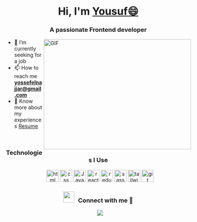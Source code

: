 <h1 align="center">Hi, I'm <a href="https://100rabhcsmc.github.io/Me.io/" target="blank">Yousuf😄</a></h1>
<h3 align="center">A passionate Frontend developer</h3>

<img align="right" top="500" height="300" width="400" alt="GIF" src="https://media.giphy.com/media/SWoSkN6DxTszqIKEqv/giphy.gif">

- 🔭 I’m currently seeking for a job
- 📫 How to reach me **yossefelnajjar@gmail.com**
- 📄 Know more about my experiences <a href="https://github.com/100rabhcsmc/Me.io/blob/master/01SaurabhChavanReactNativeResume.pdf" target="blank">Resume</a>
<br/>
<h3 align="center">Technologies I Use</h3>
<p align="center">
 <div align="center" class="icons-social" style="margin-left: 10px;">
    <img src="https://github.com/get-icon/geticon/raw/master/icons/html-5.svg" alt="html" width="33px" height="33px">
    <img src="https://github.com/get-icon/geticon/raw/master/icons/css-3.svg" alt="css" width="33px" height="33px">
    <img src="https://github.com/get-icon/geticon/raw/master/icons/javascript.svg" alt="JavaScript" width="33px" height="33px">
    <img src="https://github.com/get-icon/geticon/raw/master/icons/react.svg" alt="react" width="33px" height="33px">
    <img src="https://github.com/get-icon/geticon/raw/master/icons/redux.svg" alt="redux" width="33px" height="33px">
    <img src="https://github.com/get-icon/geticon/raw/master/icons/sass.svg" alt="sass" width="33px" height="33px">
    <img src="https://github.com/get-icon/geticon/raw/master/icons/tailwindcss-icon.svg" alt="tailwindcss" width="33px" height="33px">
    <img src="https://github.com/get-icon/geticon/raw/master/icons/git.svg" alt="git" width="33px" height="33px">
 </div>
</p>


<h3 align="center" > <img src="https://media.giphy.com/media/iY8CRBdQXODJSCERIr/giphy.gif" width="30" height="30" style="margin-right: 10px;">Connect with me 🤝 </h3>

<p align="center">
	<div align="center"  class="icons-social" style="margin-left: 10px;">
		<a target="_blank" href="https://www.linkedin.com/in/yossef-elnajjar-548772260/">
			<img src="https://img.icons8.com/doodle/40/000000/linkedin--v2.png">
		</a>
	</div>
</p>

